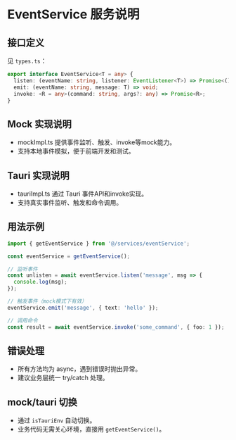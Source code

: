 # EventService 服务说明

## 接口定义

见 `types.ts`：

```typescript
export interface EventService<T = any> {
  listen: (eventName: string, listener: EventListener<T>) => Promise<() => void>;
  emit: (eventName: string, message: T) => void;
  invoke: <R = any>(command: string, args?: any) => Promise<R>;
}
```

## Mock 实现说明
- mockImpl.ts 提供事件监听、触发、invoke等mock能力。
- 支持本地事件模拟，便于前端开发和测试。

## Tauri 实现说明
- tauriImpl.ts 通过 Tauri 事件API和invoke实现。
- 支持真实事件监听、触发和命令调用。

## 用法示例

```typescript
import { getEventService } from '@/services/eventService';

const eventService = getEventService();

// 监听事件
const unlisten = await eventService.listen('message', msg => {
  console.log(msg);
});

// 触发事件（mock模式下有效）
eventService.emit('message', { text: 'hello' });

// 调用命令
const result = await eventService.invoke('some_command', { foo: 1 });
```

## 错误处理
- 所有方法均为 async，遇到错误时抛出异常。
- 建议业务层统一 try/catch 处理。

## mock/tauri 切换
- 通过 `isTauriEnv` 自动切换。
- 业务代码无需关心环境，直接用 `getEventService()`。 
